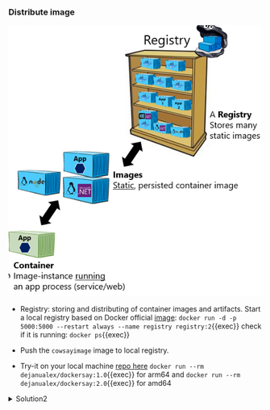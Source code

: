 ### Distribute image

![Scan results](./assets/dockertaxonomy.png)

* Registry: storing and distributing of container images and artifacts. Start a local registry based on Docker official [image](https://hub.docker.com/_/registry): `docker run -d -p 5000:5000 --restart always --name registry registry:2`{{exec}} check if it is running: `docker ps`{{exec}}

* Push the `cowsayimage` image to local registry.

* Try-it on your local machine [repo here](https://hub.docker.com/repository/docker/dejanualex/dockersay/general)
`docker run --rm dejanualex/dockersay:1.0`{{exec}} for arm64 and `docker run --rm dejanualex/dockersay:2.0`{{exec}} for amd64

<details>
<summary>Solution2</summary>
 Retag image <code>docker tag cowsayimage localhost:5000/cowsayimage:1.0</code> push it to registry: <code>docker push localhost:5000/cowsayimage:1.0</code> and check the repos from registr: <code>curl localhost:5000/v2/_catalog</code>
</details>